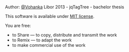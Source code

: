 Author: [@Vohanka](https://twitter.com/vohanka) Libor 2013 - jqTagTree - bachelor thesis


This software is available under [MIT license](http://opensource.org/licenses/MIT).


You are free:

- to Share — to copy, distribute and transmit the work
- to Remix — to adapt the work
- to make commercial use of the work
